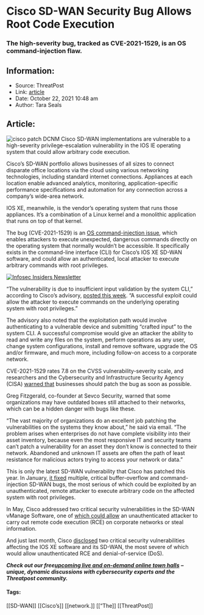 # Cisco SD-WAN Security Bug Allows Root Code Execution
### The high-severity bug, tracked as CVE-2021-1529, is an OS command-injection flaw.

## Information:
+ Source: ThreatPost
+ Link: [article](https://kasperskycontenthub.com/threatpost-global/?p=175669)
+ Date: October 22, 2021  10:48 am
+ Author: Tara Seals


## Article:
![cisco patch DCNM](https://media.threatpost.com/wp-content/uploads/sites/103/2020/07/30102437/cisco-patch.png)
Cisco SD-WAN implementations are vulnerable to a high-severity privilege-escalation vulnerability in the IOS IE operating system that could allow arbitrary code execution.


Cisco’s SD-WAN portfolio allows businesses of all sizes to connect disparate office locations via the cloud using various networking technologies, including standard internet connections. Appliances at each location enable advanced analytics, monitoring, application-specific performance specifications and automation for any connection across a company’s wide-area network.


IOS XE, meanwhile, is the vendor’s operating system that runs those appliances. It’s a combination of a Linux kernel and a monolithic application that runs on top of that kernel.


The bug (CVE-2021-1529) is an [OS command-injection issue](https://cwe.mitre.org/data/definitions/78.html), which enables attackers to execute unexpected, dangerous commands directly on the operating system that normally wouldn’t be accessible. It specifically exists in the command-line interface (CLI) for Cisco’s IOS XE SD-WAN software, and could allow an authenticated, local attacker to execute arbitrary commands with root privileges.


[![Infosec Insiders Newsletter](https://media.threatpost.com/wp-content/uploads/sites/103/2021/07/10165815/infosec_insiders_in_article_promo.png)](https://threatpost.com/infosec-insider-subscription-page/?utm_source=ART&utm_medium=ART&utm_campaign=InfosecInsiders_Newsletter_Promo/)


“The vulnerability is due to insufficient input validation by the system CLI,” according to Cisco’s advisory, [posted this week](https://tools.cisco.com/security/center/content/CiscoSecurityAdvisory/cisco-sa-sd-wan-rhpbE34A). “A successful exploit could allow the attacker to execute commands on the underlying operating system with root privileges.”


The advisory also noted that the exploitation path would involve authenticating to a vulnerable device and submitting “crafted input” to the system CLI. A successful compromise would give an attacker the ability to read and write any files on the system, perform operations as any user, change system configurations, install and remove software, upgrade the OS and/or firmware, and much more, including follow-on access to a corporate network.


CVE-2021-1529 rates 7.8 on the CVSS vulnerability-severity scale, and researchers and the Cybersecurity and Infrastructure Security Agency (CISA) [warned that](https://us-cert.cisa.gov/ncas/current-activity/2021/10/21/cisco-releases-security-updates-ios-xe-sd-wan-software) businesses should patch the bug as soon as possible.


Greg Fitzgerald, co-founder at Sevco Security, warned that some organizations may have outdated boxes still attached to their networks, which can be a hidden danger with bugs like these.


“The vast majority of organizations do an excellent job patching the vulnerabilities on the systems they know about,” he said via email. “The problem arises when enterprises do not have complete visibility into their asset inventory, because even the most responsive IT and security teams can’t patch a vulnerability for an asset they don’t know is connected to their network. Abandoned and unknown IT assets are often the path of least resistance for malicious actors trying to access your network or data.”


This is only the latest SD-WAN vulnerability that Cisco has patched this year. In January, [it fixed](https://threatpost.com/critical-cisco-sd-wan-bugs-rce-attacks/163204/) multiple, critical buffer-overflow and command-injection SD-WAN bugs, the most serious of which could be exploited by an unauthenticated, remote attacker to execute arbitrary code on the affected system with root privileges.


In May, Cisco addressed two critical security vulnerabilities in the SD-WAN vManage Software, one of [which could allow](https://threatpost.com/critical-cisco-sd-wan-hyperflex-bugs/165923/) an unauthenticated attacker to carry out remote code execution (RCE) on corporate networks or steal information.


And just last month, Cisco [disclosed](https://threatpost.com/critical-cisco-bugs-wireless-sd-wan/174991/) two critical security vulnerabilities affecting the IOS XE software and its SD-WAN, the most severe of which would allow unauthenticated RCE and denial-of-service (DoS).


***Check out our free***[***upcoming live and on-demand online town halls***](https://threatpost.com/category/webinars/) ***– unique, dynamic discussions with cybersecurity experts and the Threatpost community.***




#### Tags:
[[SD-WAN]] [[Cisco’s]] [[network.]] [[“The]] [[ThreatPost]]
